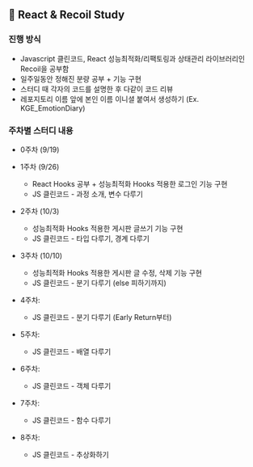 ## 📖 React & Recoil Study 
### 진행 방식
- Javascript 클린코드, React 성능최적화/리팩토링과 상태관리 라이브러리인 Recoil을 공부함
- 일주일동안 정해진 분량 공부 + 기능 구현
- 스터디 때 각자의 코드를 설명한 후 다같이 코드 리뷰
- 레포지토리 이름 앞에 본인 이름 이니셜 붙여서 생성하기 (Ex. KGE_EmotionDiary)

### 주차별 스터디 내용
- 0주차 (9/19)

- 1주차 (9/26)
  - React Hooks 공부 + 성능최적화 Hooks 적용한 로그인 기능 구현
  - JS 클린코드 - 과정 소개, 변수 다루기
  
- 2주차 (10/3)
  - 성능최적화 Hooks 적용한 게시판 글쓰기 기능 구현
  - JS 클린코드 - 타입 다루기, 경계 다루기
  
- 3주차 (10/10)
  - 성능최적화 Hooks 적용한 게시판 글 수정, 삭제 기능 구현 
  - JS 클린코드 - 분기 다루기 (else 피하기까지)
  
- 4주차:
  - JS 클린코드 - 분기 다루기 (Early Return부터)
  
- 5주차:
  - JS 클린코드 - 배열 다루기
  
- 6주차:
  - JS 클린코드 - 객체 다루기
  
- 7주차:
  - JS 클린코드 - 함수 다루기
  
- 8주차: 
  - JS 클린코드 - 추상화하기 

